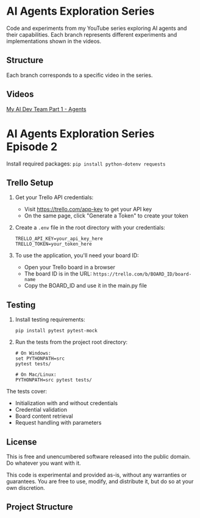 # AI Agents Exploration Series

Code and experiments from my YouTube series exploring AI agents and their capabilities. Each branch represents different experiments and implementations shown in the videos.

## Structure
Each branch corresponds to a specific video in the series.

## Videos
[My AI Dev Team Part 1 - Agents](https://www.youtube.com/watch?v=WiNIFcBo0vs)

# AI Agents Exploration Series Episode 2

Install required packages:
`pip install python-dotenv requests`

## Trello Setup
1. Get your Trello API credentials:
   - Visit https://trello.com/app-key to get your API key
   - On the same page, click "Generate a Token" to create your token

2. Create a `.env` file in the root directory with your credentials:
   ```
   TRELLO_API_KEY=your_api_key_here
   TRELLO_TOKEN=your_token_here
   ```

3. To use the application, you'll need your board ID:
   - Open your Trello board in a browser
   - The board ID is in the URL: `https://trello.com/b/BOARD_ID/board-name`
   - Copy the BOARD_ID and use it in the main.py file

## Testing
1. Install testing requirements:
   ```
   pip install pytest pytest-mock
   ```

2. Run the tests from the project root directory:
   ```
   # On Windows:
   set PYTHONPATH=src
   pytest tests/

   # On Mac/Linux:
   PYTHONPATH=src pytest tests/
   ```

The tests cover:
- Initialization with and without credentials
- Credential validation
- Board content retrieval
- Request handling with parameters

## License
This is free and unencumbered software released into the public domain. Do whatever you want with it.

This code is experimental and provided as-is, without any warranties or guarantees. You are free to use, modify, and distribute it, but do so at your own discretion.

## Project Structure